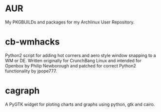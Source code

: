 # AUR
My PKGBUILDs and packages for my Archlinux User Repository.

# cb-wmhacks
Python2 script for adding hot corners and aero style window snapping to a WM or DE. Written originally for CrunchBang Linux and intended for Openbox by Philip Newborough and patched for correct Python2 functionality by jpope777.

# cagraph
A PyGTK widget for ploting charts and graphs using python, gtk and cairo.
